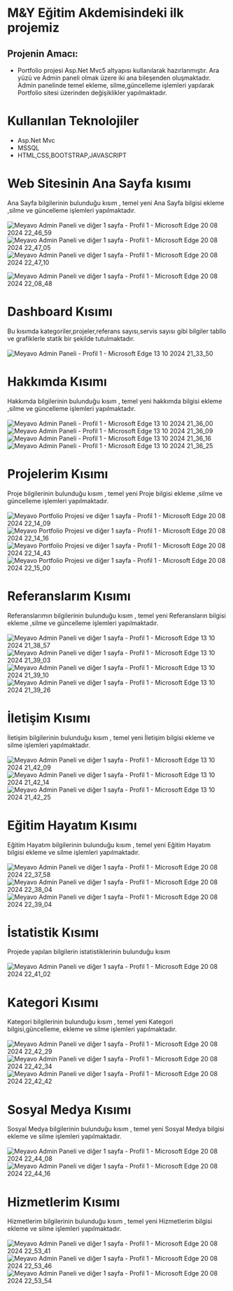 # M&Y Eğitim Akdemisindeki ilk projemiz 
## Projenin Amacı: 
 * Portfolio projesi Asp.Net Mvc5 altyapısı kullanılarak hazırlanmıştır. Ara yüzü ve Admin paneli olmak üzere iki ana bileşenden oluşmaktadır. Admin panelinde temel ekleme, silme,güncelleme işlemleri yapılarak Portfolio sitesi üzerinden değişiklikler yapılmaktadır.
    

 # Kullanılan Teknolojiler
 * Asp.Net Mvc
  * MSSQL
  * HTML,CSS,BOOTSTRAP,JAVASCRIPT


# Web Sitesinin Ana Sayfa kısımı
Ana Sayfa bilgilerinin bulunduğu kısım , temel yeni Ana Sayfa bilgisi ekleme ,silme ve güncelleme işlemleri yapılmaktadır.
<br><br>
![Meyavo Admin Paneli ve diğer 1 sayfa - Profil 1 - Microsoft​ Edge 20 08 2024 22_46_59](https://github.com/user-attachments/assets/a3ebd559-9505-4f15-9082-b83ef4ffdeb2)
![Meyavo Admin Paneli ve diğer 1 sayfa - Profil 1 - Microsoft​ Edge 20 08 2024 22_47_05](https://github.com/user-attachments/assets/ac9b928d-174b-488c-be3f-d1bd2b85af43)
![Meyavo Admin Paneli ve diğer 1 sayfa - Profil 1 - Microsoft​ Edge 20 08 2024 22_47_10](https://github.com/user-attachments/assets/f9b0c9e6-56fa-44ef-b685-9309bca00f67)

![Meyavo Admin Paneli ve diğer 1 sayfa - Profil 1 - Microsoft​ Edge 20 08 2024 22_08_48](https://github.com/user-attachments/assets/c02d6a51-c2d7-489c-9761-047f72a6b48f)

# Dashboard Kısımı
Bu kısımda kategoriler,projeler,referans sayısı,servis sayısı gibi bilgiler tabllo ve grafiklerle statik bir şekilde tutulmaktadır.
<br><br>
![Meyavo Admin Paneli - Profil 1 - Microsoft​ Edge 13 10 2024 21_33_50](https://github.com/user-attachments/assets/1fc14254-4e64-4873-96e1-21b515e4e167)

# Hakkımda Kısımı
Hakkımda bilgilerinin bulunduğu kısım , temel yeni hakkımda bilgisi ekleme ,silme ve güncelleme işlemleri yapılmaktadır.
<br><br>
![Meyavo Admin Paneli - Profil 1 - Microsoft​ Edge 13 10 2024 21_36_00](https://github.com/user-attachments/assets/5955df6d-a0d9-48e1-8c1b-668e7842dcd3)
![Meyavo Admin Paneli - Profil 1 - Microsoft​ Edge 13 10 2024 21_36_09](https://github.com/user-attachments/assets/23ae4689-bfdc-4819-b137-a1c607aff44c)
![Meyavo Admin Paneli - Profil 1 - Microsoft​ Edge 13 10 2024 21_36_16](https://github.com/user-attachments/assets/c8cc4b48-c6cd-47f3-bd86-0f7e4b19ff57)
![Meyavo Admin Paneli - Profil 1 - Microsoft​ Edge 13 10 2024 21_36_25](https://github.com/user-attachments/assets/236a405b-ab89-41ab-938a-eb86cc48dad7)

# Projelerim Kısımı
Proje bilgilerinin bulunduğu kısım , temel yeni Proje bilgisi ekleme ,silme ve güncelleme işlemleri yapılmaktadır.
<br><br>
![Meyavo Portfolio Projesi ve diğer 1 sayfa - Profil 1 - Microsoft​ Edge 20 08 2024 22_14_09](https://github.com/user-attachments/assets/03de6d9e-c83d-4bf9-ac5b-b7912c799e12)
![Meyavo Portfolio Projesi ve diğer 1 sayfa - Profil 1 - Microsoft​ Edge 20 08 2024 22_14_16](https://github.com/user-attachments/assets/72bf96f1-3ded-4990-819b-bb59ce0c0fde)
![Meyavo Portfolio Projesi ve diğer 1 sayfa - Profil 1 - Microsoft​ Edge 20 08 2024 22_14_43](https://github.com/user-attachments/assets/c7dcf7f6-7618-430e-a6c2-358b8b79ceed)
![Meyavo Portfolio Projesi ve diğer 1 sayfa - Profil 1 - Microsoft​ Edge 20 08 2024 22_15_00](https://github.com/user-attachments/assets/e35e6afa-d29f-4b02-b3f1-5879640c6c04)

# Referanslarım Kısımı
Referanslarımın bilgilerinin bulunduğu kısım , temel yeni Referansların bilgisi ekleme ,silme ve güncelleme işlemleri yapılmaktadır.
<br><br>
![Meyavo Admin Paneli ve diğer 1 sayfa - Profil 1 - Microsoft​ Edge 13 10 2024 21_38_57](https://github.com/user-attachments/assets/838ca474-dc36-4fc7-abee-9d3fc254e458)
![Meyavo Admin Paneli ve diğer 1 sayfa - Profil 1 - Microsoft​ Edge 13 10 2024 21_39_03](https://github.com/user-attachments/assets/c23d09a9-31f3-43ba-8beb-0d35d3e7b6e9)
![Meyavo Admin Paneli ve diğer 1 sayfa - Profil 1 - Microsoft​ Edge 13 10 2024 21_39_10](https://github.com/user-attachments/assets/c063dc32-85bc-4d8d-92a5-9659e269ca7b)
![Meyavo Admin Paneli ve diğer 1 sayfa - Profil 1 - Microsoft​ Edge 13 10 2024 21_39_26](https://github.com/user-attachments/assets/d08687e0-9a8b-406e-a77c-fd581eb0c98b) 

# İletişim Kısımı
İletişim bilgilerinin bulunduğu kısım , temel yeni İletişim bilgisi ekleme ve silme   işlemleri yapılmaktadır.
<br><br>
![Meyavo Admin Paneli ve diğer 1 sayfa - Profil 1 - Microsoft​ Edge 13 10 2024 21_42_09](https://github.com/user-attachments/assets/847c7b0a-48e2-420a-be08-7f76ec9e23e5)
![Meyavo Admin Paneli ve diğer 1 sayfa - Profil 1 - Microsoft​ Edge 13 10 2024 21_42_14](https://github.com/user-attachments/assets/210835df-40cb-4875-b6d4-ef7d7f348b8d)
![Meyavo Admin Paneli ve diğer 1 sayfa - Profil 1 - Microsoft​ Edge 13 10 2024 21_42_25](https://github.com/user-attachments/assets/df6df44b-4675-4b03-b8a3-b5ec37090f0a)


# Eğitim Hayatım Kısımı
 Eğitim Hayatım bilgilerinin bulunduğu kısım , temel yeni  Eğitim Hayatım bilgisi ekleme ve silme   işlemleri yapılmaktadır.
 <br><br>
 ![Meyavo Admin Paneli ve diğer 1 sayfa - Profil 1 - Microsoft​ Edge 20 08 2024 22_37_58](https://github.com/user-attachments/assets/e50e87e0-4297-4e1d-b2a4-21e11c22ec03)
![Meyavo Admin Paneli ve diğer 1 sayfa - Profil 1 - Microsoft​ Edge 20 08 2024 22_38_04](https://github.com/user-attachments/assets/5b351b67-cf59-4805-b3bb-3c6e6ce02456)
![Meyavo Admin Paneli ve diğer 1 sayfa - Profil 1 - Microsoft​ Edge 20 08 2024 22_39_04](https://github.com/user-attachments/assets/8344bc31-c228-43b6-a50f-182f5abb1f3d)

# İstatistik Kısımı
Projede yapılan bilgilerin istatistiklerinin bulunduğu kısım
<br><br>
![Meyavo Admin Paneli ve diğer 1 sayfa - Profil 1 - Microsoft​ Edge 20 08 2024 22_41_02](https://github.com/user-attachments/assets/0ae7653a-d568-4cc0-8625-f570e58abc46)


# Kategori Kısımı
 Kategori bilgilerinin bulunduğu kısım , temel yeni  Kategori bilgisi,güncelleme, ekleme ve silme   işlemleri yapılmaktadır.
 <br><br>
 ![Meyavo Admin Paneli ve diğer 1 sayfa - Profil 1 - Microsoft​ Edge 20 08 2024 22_42_29](https://github.com/user-attachments/assets/71093768-cd88-4975-88bb-efdab2e1ef64)
![Meyavo Admin Paneli ve diğer 1 sayfa - Profil 1 - Microsoft​ Edge 20 08 2024 22_42_34](https://github.com/user-attachments/assets/2627759c-fbca-4a4e-9bb3-1087bdaf4713)
![Meyavo Admin Paneli ve diğer 1 sayfa - Profil 1 - Microsoft​ Edge 20 08 2024 22_42_42](https://github.com/user-attachments/assets/eee21bfb-19bc-40fb-bd00-f31471cc7ab2)


# Sosyal Medya Kısımı
 Sosyal Medya bilgilerinin bulunduğu kısım , temel yeni  Sosyal Medya bilgisi ekleme ve silme   işlemleri yapılmaktadır.
 <br><br>
![Meyavo Admin Paneli ve diğer 1 sayfa - Profil 1 - Microsoft​ Edge 20 08 2024 22_44_08](https://github.com/user-attachments/assets/e338c597-9348-4bf1-bbd0-b68d644b36b5)
![Meyavo Admin Paneli ve diğer 1 sayfa - Profil 1 - Microsoft​ Edge 20 08 2024 22_44_16](https://github.com/user-attachments/assets/b20b2188-f5b0-4507-be67-a9f350b78d83)

# Hizmetlerim Kısımı
 Hizmetlerim bilgilerinin bulunduğu kısım , temel yeni  Hizmetlerim bilgisi ekleme ve silme   işlemleri yapılmaktadır.
 <br><br>
 ![Meyavo Admin Paneli ve diğer 1 sayfa - Profil 1 - Microsoft​ Edge 20 08 2024 22_53_41](https://github.com/user-attachments/assets/de9c9095-cd98-4677-a9c1-e8c94901716a)
![Meyavo Admin Paneli ve diğer 1 sayfa - Profil 1 - Microsoft​ Edge 20 08 2024 22_53_46](https://github.com/user-attachments/assets/72233724-f29d-46bf-a9c4-16fb6eaa8bbf)
![Meyavo Admin Paneli ve diğer 1 sayfa - Profil 1 - Microsoft​ Edge 20 08 2024 22_53_54](https://github.com/user-attachments/assets/43ead63b-1fe1-401d-b543-e25c697ca02d)











